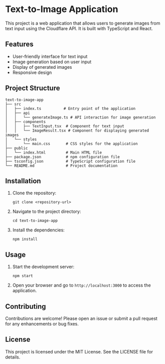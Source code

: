 # Text-to-Image Application

This project is a web application that allows users to generate images from text input using the Cloudflare API. It is built with TypeScript and React.

## Features

- User-friendly interface for text input
- Image generation based on user input
- Display of generated images
- Responsive design

## Project Structure

```
text-to-image-app
├── src
│   ├── index.ts          # Entry point of the application
│   ├── api
│   │   └── generateImage.ts # API interaction for image generation
│   ├── components
│   │   ├── TextInput.tsx  # Component for text input
│   │   └── ImageResult.tsx # Component for displaying generated images
│   └── styles
│       └── main.css       # CSS styles for the application
├── public
│   └── index.html         # Main HTML file
├── package.json           # npm configuration file
├── tsconfig.json          # TypeScript configuration file
└── README.md              # Project documentation
```

## Installation

1. Clone the repository:
   ```
   git clone <repository-url>
   ```
2. Navigate to the project directory:
   ```
   cd text-to-image-app
   ```
3. Install the dependencies:
   ```
   npm install
   ```

## Usage

1. Start the development server:
   ```
   npm start
   ```
2. Open your browser and go to `http://localhost:3000` to access the application.

## Contributing

Contributions are welcome! Please open an issue or submit a pull request for any enhancements or bug fixes.

## License

This project is licensed under the MIT License. See the LICENSE file for details.